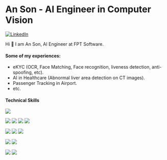 # An Son - AI Engineer in Computer Vision
[![LinkedIn](https://img.shields.io/badge/LinkedIn-AnSon-blue?logo=linkedin)](https://www.linkedin.com/in/an-s%C6%A1n-nguy%E1%BB%85n-%C4%91%E1%BB%A9c-01a4871b3/)

Hi 👋 I am An Son, AI Engineer at FPT Software. 

#### Some of my experiences:
- eKYC (OCR, Face Matching, Face recognition, liveness detection, anti-spoofing, etc).
- AI in Healthcare (Abnormal liver area detection on CT images).
- Passenger Tracking in Airport.
- etc.

#### Technical Skills
![](https://img.shields.io/badge/python-3670A0?style=for-the-badge&logo=python&logoColor=ffdd54)

![](https://img.shields.io/badge/OpenCV-%23D00000.svg?style=for-the-badge&logo=opencv&logoColor=white)
![](https://img.shields.io/badge/TensorFlow-%23FF6F00.svg?style=for-the-badge&logo=TensorFlow&logoColor=white)
![](https://img.shields.io/badge/TensorFlowLite-%23FF6F00.svg?style=for-the-badge&logo=TensorFlowLite&logoColor=white)
![](https://img.shields.io/badge/PyTorch-%23EE4C2C.svg?style=for-the-badge&logo=PyTorch&logoColor=white)

![](https://img.shields.io/badge/FastAPI-darkgreen?logo=fastapi&logoColor=fff&style=for-the-badge)
![](https://img.shields.io/badge/Redis-red?logo=redis&logoColor=fff&style=for-the-badge)
![](https://img.shields.io/badge/Triton-green?logo=Triton&logoColor=fff&style=for-the-badge)

![](https://img.shields.io/badge/ONNX-005CED?logo=onnx&logoColor=fff&style=for-the-badge)
![](https://img.shields.io/badge/TensorRT-green?logo=TensorRT&logoColor=fff&style=for-the-badge)

![](https://img.shields.io/badge/Linux-FCC624?style=for-the-badge&logo=linux&logoColor=black)
![](https://img.shields.io/badge/Windows-FCC624?style=for-the-badge&logo=windows&logoColor=black)
